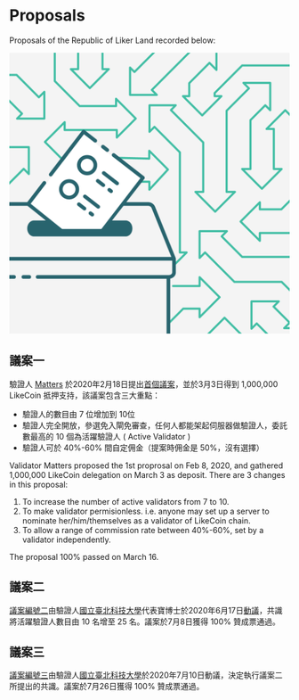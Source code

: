 # Proposals

Proposals of the Republic of Liker Land recorded below:

![](../../.gitbook/assets/likecoin_postlist_1231.png)

## 議案一

驗證人 [Matters](https://matters.news/@likecoin/like-coin-chain-proposal-1-relaxing-validator-requirements-to-transform-like-coin-chain-to-a-permissionless-b-po-s-mechanism-bafyreienrrgu5a35wvgztutzjzl6hey5csqdhimukzrpxfp64xn223fi5q) 於2020年2月18日提出[首個議案](https://likecoin.bigdipper.live/proposals/1)，並於3月3日得到 1,000,000 LikeCoin 抵押支持，該議案包含三大重點： 

* 驗證人的數目由 7 位增加到 10位
* 驗證人完全開放，參選免入閘免審查，任何人都能架起伺服器做驗證人，委託數最高的 10 個為活躍驗證人 \( Active Validator \)
* 驗證人可於 40%-60% 間自定佣金（提案時佣金是 50%，沒有選擇）



Validator Matters proposed the 1st proprosal on Feb 8, 2020, and gathered 1,000,000 LikeCoin delegation on March 3 as deposit. There are 3 changes in this proposal:

1. To increase the number of active validators from 7 to 10.
2. To make validator permisionless. i.e. anyone may set up a server to nominate her/him/themselves as a validator of LikeCoin chain.
3. To allow a range of commission rate between 40%-60%, set by a validator independently.

The proposal 100% passed on March 16.

## 議案二

[議案編號二](https://likecoin.bigdipper.live/proposals/2)由驗證人[國立臺北科技大學](https://www.ntut.edu.tw/)代表寶博士於2020年6月17日[動議](https://matters.news/@dAAAb/like-coin-chain-proposal-2-increasing-the-number-of-active-validators-from-10-to-25-bafyreic2jaqtzaaql2dkauay5ogybtqy3tlltwzrj665ong2sg7uks7zsu)，共識將活躍驗證人數目由 10 名增至 25 名。議案於7月8日獲得 100% 贊成票通過。

## 議案三

[議案編號三](https://likecoin.bigdipper.live/proposals/3)由驗證人[國立臺北科技大學](https://www.ntut.edu.tw/)於2020年7月10日動議，決定執行議案二所提出的共識。議案於7月26日獲得 100% 贊成票通過。



